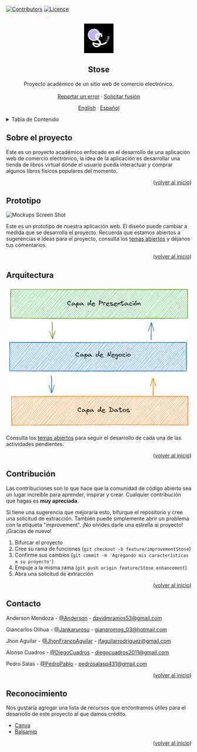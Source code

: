 <div id="top"></div>

<!-- PROJECT SHIELDS -->
[![Contributors][contributors-shield]][contributors-url]
[![Licence](https://img.shields.io/github/license/Ileriayo/markdown-badges?style=for-the-badge)](./LICENSE)


<!-- PROJECT LOGO -->
<br />
<div align="center">
  <a href="https://github.com/Devs-Com/Stose">
    <img src="/.github/images_readme/logo/logoDark.png" alt="Logo" width="80" height="80">
  </a>

  <h2 align="center">Stose</h2>

  <p align="center">
    Proyecto académico de un sitio web de comercio electrónico.
    <br />
    <br />
    <a href="https://github.com/Devs-Com/Stose/issues/new?assignees=&labels=feature&template=bug_report_es.md&title=">Reportar un error</a>
    ·
    <a href="https://github.com/Devs-Com/Stose/issues/new?assignees=&labels=feature&template=feature_request_es.md&title=">Solicitar fusión</a>
  </p>
  <p align="center">
    <a href="/README.md">English</a>
    ·
    <a href="/READMEes.md">Español</a>
  </p>
</div>


<!-- TABLE OF CONTENTS -->
<details>
  <summary>Tabla de Contenido</summary>
  <ol>
    <li>
      <a href="#sobre-el-proyecto">Sobre el proyecto</a>
    </li>
    <li><a href="#prototipo">Prototipo</a></li>
    <li><a href="#arquitectura">Arquitectura</a></li>
    <li><a href="#contribución">Contribución</a></li>
    <li><a href="#contacto">Contacto</a></li>
    <li><a href="#reconocimiento">Reconocimiento</a></li>
  </ol>
</details>


<!-- ABOUT THE PROJECT -->
## Sobre el proyecto

Este es un proyecto académico enfocado en el desarrollo de una aplicación web de comercio electrónico, la idea de la aplicación es desarrollar una tienda de libros virtual donde el usuario pueda interactuar y comprar algunos libros físicos populares del momento.

<p align="right">(<a href="#top">volver al inicio</a>)</p>



<!-- MOCKUPS -->
## Prototipo

![Mockups Screen Shot][mockups-screenshot]

Este es un prototipo de nuestra aplicación web. El diseño puede cambiar a medida que se desarrolla el proyecto. Recuerda que estamos abiertos a sugerencias e ideas para el proyecto, consulta los [temas abiertos](https://github.com/Devs-Com/Stose/issues) y déjanos tus comentarios.

<p align="right">(<a href="#top">volver al inicio</a>)</p>


<!-- ROADMAP -->
## Arquitectura

![Architech Name Screen Shot][architech-screenshot]

Consulta los [temas abiertos](https://github.com/Devs-Com/Stose/issues) para seguir el desarrollo de cada una de las actividades pendientes.

<p align="right">(<a href="#top">volver al inicio</a>)</p>


<!-- CONTRIBUTING -->
## Contribución

Las contribuciones son lo que hace que la comunidad de código abierto sea un lugar increíble para aprender, inspirar y crear. Cualquier contribución que hagas es **muy apreciada**.

Si tiene una sugerencia que mejoraría esto, bifurque el repositorio y cree una solicitud de extracción. También puede simplemente abrir un problema con la etiqueta "improvement". ¡No olvides darle una estrella al proyecto! ¡Gracias de nuevo!

1. Bifurcar el proyecto
2. Cree su rama de funciones (`git checkout -b feature/improvementStose`)
3. Confirme sus cambios (`git commit -m 'Agregando mis características a su proyecto'`)
4. Empuje a la misma rama (`git push origin feature/Stose enhancement`)
5. Abra una solicitud de extracción

<p align="right">(<a href="#top">volver al inicio</a>)</p>



<!-- CONTACT -->
## Contacto

Anderson Mendoza - [@Anderson](https://www.linkedin.com/in/anderson-mendoza-ramos-7551141b7/) - davidmramos53@gmail.com

Giancarlos Olihua - [@Jankarurosu](https://github.com/Jankarurosu) - gianaromog_03@hotmail.com

Jhon Aguilar - [@JhonFrancoAguilar](https://www.linkedin.com/in/jhon-franco-aguilar-rodriguez-223564225/) - jfaguilarrodriguez@gmail.com

Alonso Cuadros - [@DiegoCuadros](https://github.com/DiegoCuadros) - diegocuadros2011@gmail.com

Pedro Salas - [@PedroPablo](https://github.com/pedropablosalas) - pedrosalasp431@gmail.com

<p align="right">(<a href="#top">volver al inicio</a>)</p>



<!-- ACKNOWLEDGMENTS -->
## Reconocimiento

Nos gustaría agregar una lista de recursos que encontramos útiles para el desarrollo de este proyecto al que damos crédito.

* [Canva](https://www.canva.com/)
* [Balsamiq](https://balsamiq.cloud/)

<p align="right">(<a href="#top">volver al inicio</a>)</p>

<!-- MARKDOWN LINKS & IMAGES -->
<!-- https://www.markdownguide.org/basic-syntax/#reference-style-links -->
[contributors-shield]: https://img.shields.io/badge/CONTRIBUIDORES-7-green?style=for-the-badge
[contributors-url]: https://github.com/Devs-Com/Stose/graphs/contributors
[architech-screenshot]: .github/images_readme/architech/threeLevelArchitectureEs.png
[mockups-screenshot]: .github/images_readme/mockups/allMockups.png
